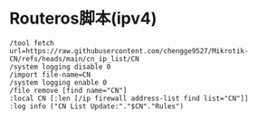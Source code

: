 # Routeros脚本(ipv4)

    /tool fetch url=https://raw.githubusercontent.com/chengge9527/Mikrotik-CN/refs/heads/main/cn_ip_list/CN
    /system logging disable 0
    /import file-name=CN
    /system logging enable 0
    /file remove [find name="CN"]
    :local CN [:len [/ip firewall address-list find list="CN"]]
    :log info ("CN List Update:"."$CN"."Rules")
